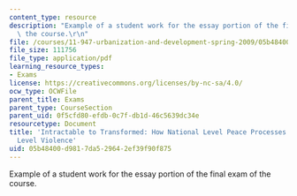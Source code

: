 ```yaml
---
content_type: resource
description: "Example of a student work for the essay portion of the final exam of\
  \ the course.\r\n"
file: /courses/11-947-urbanization-and-development-spring-2009/05b48400d9817da529642ef39f90f875_MIT11_947s09_sw02.pdf
file_size: 111756
file_type: application/pdf
learning_resource_types:
- Exams
license: https://creativecommons.org/licenses/by-nc-sa/4.0/
ocw_type: OCWFile
parent_title: Exams
parent_type: CourseSection
parent_uid: 0f5cfd80-efdb-0c7f-db1d-46c5639dc34e
resourcetype: Document
title: 'Intractable to Transformed: How National Level Peace Processes Shape Urban
  Level Violence'
uid: 05b48400-d981-7da5-2964-2ef39f90f875
---
```

Example of a student work for the essay portion of the final exam of the course.
